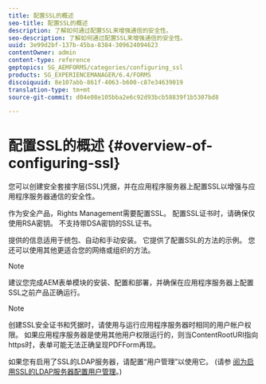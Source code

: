 ```yaml
---
title: 配置SSL的概述
seo-title: 配置SSL的概述
description: 了解如何通过配置SSL来增强通信的安全性。
seo-description: 了解如何通过配置SSL来增强通信的安全性。
uuid: 3e99d2bf-137b-45ba-8384-309624094623
contentOwner: admin
content-type: reference
geptopics: SG_AEMFORMS/categories/configuring_ssl
products: SG_EXPERIENCEMANAGER/6.4/FORMS
discoiquuid: 8e107abb-861f-4063-b600-c87e34639019
translation-type: tm+mt
source-git-commit: d04e08e105bba2e6c92d93bcb58839f1b5307bd8

---
```



# 配置SSL的概述 {#overview-of-configuring-ssl}

您可以创建安全套接字层(SSL)凭据，并在应用程序服务器上配置SSL以增强与应用程序服务器通信的安全性。

作为安全产品，Rights Management需要配置SSL。 配置SSL证书时，请确保仅使用RSA密钥。 不支持带DSA密钥的SSL证书。

提供的信息适用于统包、自动和手动安装。 它提供了配置SSL的方法的示例。 您还可以使用其他更适合您的网络或组织的方法。

>[!NOTE]
>
>建议您完成AEM表单模块的安装、配置和部署，并确保在应用程序服务器上配置SSL之前产品正确运行。

>[!NOTE]
>
>创建SSL安全证书和凭据时，请使用与运行应用程序服务器时相同的用户帐户权限。 如果应用程序服务器是使用其他用户权限运行的，则当ContentRootURI指向https时，表单可能无法正确呈现PDFForm再现。

如果您有启用了SSL的LDAP服务器，请配置“用户管理”以使用它。 (请参 [阅为启用SSL的LDAP服务器配置用户管理](/help/forms/using/admin-help/configure-user-management-ssl-enabled.md#configure-user-management-for-an-ssl-enabled-ldap-server)。)
